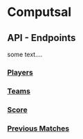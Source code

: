 # Computsal

## API - Endpoints

some text....

### [Players](api/components/player/PLAYER.md)

### [Teams](api/components/team/TEAM.md)

### [Score](api/components/score/SCORE.md)

### [Previous Matches](api/components/match/MATCH.md)


        